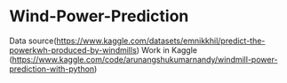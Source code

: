 # Wind-Power-Prediction
Data source(https://www.kaggle.com/datasets/emnikkhil/predict-the-powerkwh-produced-by-windmills)
Work in Kaggle (https://www.kaggle.com/code/arunangshukumarnandy/windmill-power-prediction-with-python)
